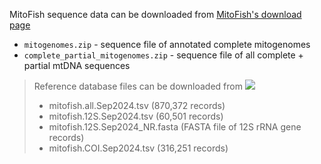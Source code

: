 MitoFish sequence data can be downloaded from [MitoFish's download page](http://mitofish.aori.u-tokyo.ac.jp/download/)

* `mitogenomes.zip` - sequence file of annotated complete mitogenomes
* `complete_partial_mitogenomes.zip` - sequence file of all complete + partial mtDNA sequences

> Reference database files can be downloaded from [<img src=https://zenodo.org/badge/DOI/10.5281/zenodo.13742317.svg>](https://doi.org/10.5281/zenodo.13742317)
> - mitofish.all.Sep2024.tsv (870,372 records)
> - mitofish.12S.Sep2024.tsv (60,501 records)
> - mitofish.12S.Sep2024_NR.fasta (FASTA file of 12S rRNA gene records)
> - mitofish.COI.Sep2024.tsv (316,251 records)
